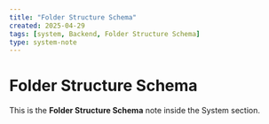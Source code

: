 ```yaml
---
title: "Folder Structure Schema"
created: 2025-04-29
tags: [system, Backend, Folder Structure Schema]
type: system-note
---
```


# Folder Structure Schema

This is the **Folder Structure Schema** note inside the System section.
